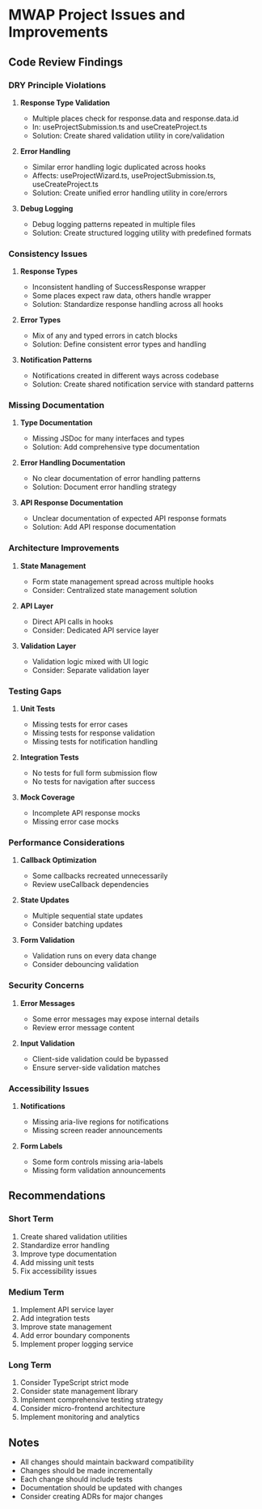 # MWAP Project Issues and Improvements

## Code Review Findings

### DRY Principle Violations

1. **Response Type Validation**
   - Multiple places check for response.data and response.data.id
   - In: useProjectSubmission.ts and useCreateProject.ts
   - Solution: Create shared validation utility in core/validation

2. **Error Handling**
   - Similar error handling logic duplicated across hooks
   - Affects: useProjectWizard.ts, useProjectSubmission.ts, useCreateProject.ts
   - Solution: Create unified error handling utility in core/errors

3. **Debug Logging**
   - Debug logging patterns repeated in multiple files
   - Solution: Create structured logging utility with predefined formats

### Consistency Issues

1. **Response Types**
   - Inconsistent handling of SuccessResponse wrapper
   - Some places expect raw data, others handle wrapper
   - Solution: Standardize response handling across all hooks

2. **Error Types**
   - Mix of any and typed errors in catch blocks
   - Solution: Define consistent error types and handling

3. **Notification Patterns**
   - Notifications created in different ways across codebase
   - Solution: Create shared notification service with standard patterns

### Missing Documentation

1. **Type Documentation**
   - Missing JSDoc for many interfaces and types
   - Solution: Add comprehensive type documentation

2. **Error Handling Documentation**
   - No clear documentation of error handling patterns
   - Solution: Document error handling strategy

3. **API Response Documentation**
   - Unclear documentation of expected API response formats
   - Solution: Add API response documentation

### Architecture Improvements

1. **State Management**
   - Form state management spread across multiple hooks
   - Consider: Centralized state management solution

2. **API Layer**
   - Direct API calls in hooks
   - Consider: Dedicated API service layer

3. **Validation Layer**
   - Validation logic mixed with UI logic
   - Consider: Separate validation layer

### Testing Gaps

1. **Unit Tests**
   - Missing tests for error cases
   - Missing tests for response validation
   - Missing tests for notification handling

2. **Integration Tests**
   - No tests for full form submission flow
   - No tests for navigation after success

3. **Mock Coverage**
   - Incomplete API response mocks
   - Missing error case mocks

### Performance Considerations

1. **Callback Optimization**
   - Some callbacks recreated unnecessarily
   - Review useCallback dependencies

2. **State Updates**
   - Multiple sequential state updates
   - Consider batching updates

3. **Form Validation**
   - Validation runs on every data change
   - Consider debouncing validation

### Security Concerns

1. **Error Messages**
   - Some error messages may expose internal details
   - Review error message content

2. **Input Validation**
   - Client-side validation could be bypassed
   - Ensure server-side validation matches

### Accessibility Issues

1. **Notifications**
   - Missing aria-live regions for notifications
   - Missing screen reader announcements

2. **Form Labels**
   - Some form controls missing aria-labels
   - Missing form validation announcements

## Recommendations

### Short Term

1. Create shared validation utilities
2. Standardize error handling
3. Improve type documentation
4. Add missing unit tests
5. Fix accessibility issues

### Medium Term

1. Implement API service layer
2. Add integration tests
3. Improve state management
4. Add error boundary components
5. Implement proper logging service

### Long Term

1. Consider TypeScript strict mode
2. Consider state management library
3. Implement comprehensive testing strategy
4. Consider micro-frontend architecture
5. Implement monitoring and analytics

## Notes

- All changes should maintain backward compatibility
- Changes should be made incrementally
- Each change should include tests
- Documentation should be updated with changes
- Consider creating ADRs for major changes